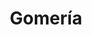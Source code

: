 ---
title: "Gomería"
url: /eldorado/gomeria-avenida-san-martin-este/
shop: reparación de automóviles
---